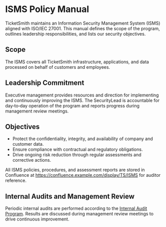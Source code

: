 # ISMS Policy Manual

TicketSmith maintains an Information Security Management System (ISMS) aligned with ISO/IEC 27001.
This manual defines the scope of the program, outlines leadership responsibilities, and lists our security objectives.

## Scope
The ISMS covers all TicketSmith infrastructure, applications, and data processed on behalf of customers and employees.

## Leadership Commitment
Executive management provides resources and direction for implementing and continuously improving the ISMS.
The SecurityLead is accountable for day‑to‑day operation of the program and reports progress during management review meetings.

## Objectives
- Protect the confidentiality, integrity, and availability of company and customer data.
- Ensure compliance with contractual and regulatory obligations.
- Drive ongoing risk reduction through regular assessments and corrective actions.

All ISMS policies, procedures, and assessment reports are stored in Confluence at <https://confluence.example.com/display/TS/ISMS> for auditor reference.

## Internal Audits and Management Review
Periodic internal audits are performed according to the [Internal Audit Program](INTERNAL_AUDIT_PROGRAM.md). Results are discussed during management review meetings to drive continuous improvement.

